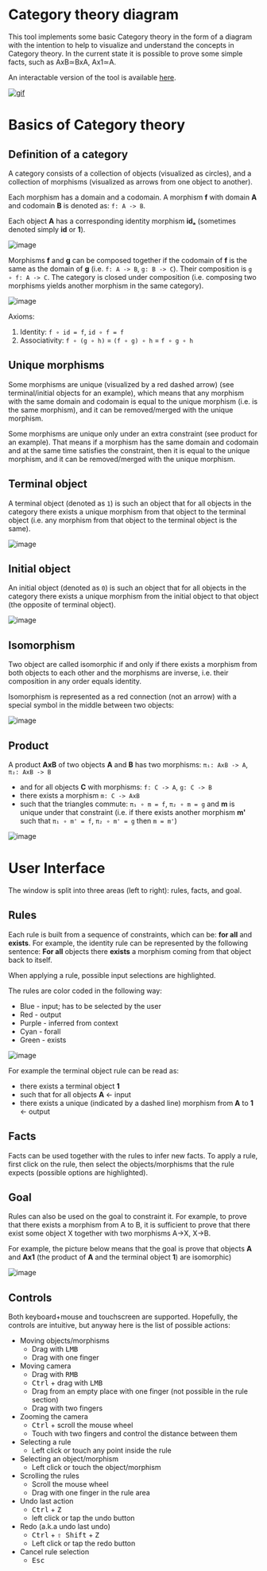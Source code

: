 # Category theory diagram

This tool implements some basic Category theory in the form of a diagram with the intention to help to visualize and understand the concepts in Category theory. In the current state it is possible to prove some simple facts, such as AxB≃BxA, Ax1≃A.

An interactable version of the tool is available [here](https://nertsal.github.io/categories/).

[![gif](docs/demo.GIF)](https://nertsal.github.io/categories/)

# Basics of Category theory

## Definition of a category

A category consists of a collection of objects (visualized as circles), and a collection of morphisms (visualized as arrows from one object to another).

Each morphism has a domain and a codomain. A morphism **f** with domain **A** and codomain **B** is denoted as: `f: A -> B`.

Each object **A** has a corresponding identity morphism **idₐ** (sometimes denoted simply **id** or **1**).

![image](https://user-images.githubusercontent.com/12630585/159643722-5566bac3-3449-4aba-bbd5-ae2af57a6d25.png)

Morphisms **f** and **g** can be composed together if the codomain of **f** is the same as the domain of **g** (i.e. `f: A -> B`, `g: B -> C`). Their composition is `g ∘ f: A -> C`. The category is closed under composition (i.e. composing two morphisms yields another morphism in the same category).

![image](https://user-images.githubusercontent.com/12630585/159643777-d608d1f1-503a-475f-a636-df1a16aa42f9.png)

Axioms:
  1. Identity: `f ∘ id = f`, `id ∘ f = f`
  2. Associativity: `f ∘ (g ∘ h)` = `(f ∘ g) ∘ h` = `f ∘ g ∘ h`

## Unique morphisms

Some morphisms are unique (visualized by a red dashed arrow) (see terminal/initial objects for an example), which means that any morphism with the same domain and codomain is equal to the unique morphism (i.e. is the same morphism), and it can be removed/merged with the unique morphism.

Some morphisms are unique only under an extra constraint (see product for an example). That means if a morphism has the same domain and codomain and at the same time satisfies the constraint, then it is equal to the unique morphism, and it can be removed/merged with the unique morphism.

## Terminal object

A terminal object (denoted as `1`) is such an object that for all objects in the category there exists a unique morphism from that object to the terminal object (i.e. any morphism from that object to the terminal object is the same).

![image](https://user-images.githubusercontent.com/12630585/159642907-06e1b52c-6522-4f71-9559-ba0b78104f34.png)

## Initial object

An initial object (denoted as `0`) is such an object that for all objects in the category there exists a unique morphism from the initial object to that object (the opposite of terminal object).

![image](https://user-images.githubusercontent.com/12630585/159643274-dff12ee1-27b5-4741-a554-aa028ba67544.png)

## Isomorphism

Two object are called isomorphic if and only if there exists a morphism from both objects to each other and the morphisms are inverse, i.e. their composition in any order equals identity.

Isomorphism is represented as a red connection (not an arrow) with a special symbol in the middle between two objects:

![image](https://user-images.githubusercontent.com/12630585/160231505-dc00326a-393a-46ca-b9d9-e9f0e0718fcf.png)

## Product

A product **AxB** of two objects **A** and **B** has two morphisms: `π₁: AxB -> A`, `π₂: AxB -> B`
 - and for all objects **C** with morphisms: `f: C -> A`, `g: C -> B`
 - there exists a morphism `m: C -> AxB`
 - such that the triangles commute: `π₁ ∘ m = f`, `π₂ ∘ m = g` and **m** is unique under that constraint (i.e. if there exists another morphism **m'** such that `π₁ ∘ m' = f`, `π₂ ∘ m' = g` then `m = m'`)

![image](https://user-images.githubusercontent.com/12630585/159645099-7cf8fef7-f6e8-4205-88ce-620811c8879e.png)

# User Interface

The window is split into three areas (left to right): rules, facts, and goal.

## Rules

Each rule is built from a sequence of constraints, which can be: **for all** and **exists**. For example, the identity rule can be represented by the following sentence: **For all** objects there **exists** a morphism coming from that object back to itself.

When applying a rule, possible input selections are highlighted.

The rules are color coded in the following way:
 - Blue - input; has to be selected by the user
 - Red - output
 - Purple - inferred from context
 - Cyan - forall
 - Green - exists

![image](https://user-images.githubusercontent.com/12630585/159646355-7d53765a-e9cc-4fc9-a9d8-9e4868f923d1.png)

For example the terminal object rule can be read as:
 - there exists a terminal object **1**
 - such that for all objects **A** <- input
 - there exists a unique (indicated by a dashed line) morphism from **A** to **1** <- output
 
## Facts

Facts can be used together with the rules to infer new facts. To apply a rule, first click on the rule, then select the objects/morphisms that the rule expects (possible options are highlighted).

## Goal

Rules can also be used on the goal to constraint it. For example, to prove that there exists a morphism from A to B, it is sufficient to prove that there exist some object X together with two morphisms A->X, X->B.

For example, the picture below means that the goal is prove that objects **A** and **Ax1** (the product of **A** and the terminal object **1**) are isomorphic)

![image](https://user-images.githubusercontent.com/12630585/159645880-834adb29-8748-4528-8bec-e069f89956b4.png)

## Controls
Both keyboard+mouse and touchscreen are supported. Hopefully, the controls are intuitive, but anyway here is the list of possible actions:
 - Moving objects/morphisms
   - Drag with <kbd>LMB</kbd>
   - Drag with one finger
 - Moving camera
   - Drag with <kbd>RMB</kbd>
   - <kbd>Ctrl</kbd> + drag with <kbd>LMB</kbd>
   - Drag from an empty place with one finger (not possible in the rule section)
   - Drag with two fingers
 - Zooming the camera
   - <kbd>Ctrl</kbd> + scroll the mouse wheel
   - Touch with two fingers and control the distance between them
 - Selecting a rule
   - Left click or touch any point inside the rule
 - Selecting an object/morphism
   - Left click or touch the object/morphism
 - Scrolling the rules
   - Scroll the mouse wheel
   - Drag with one finger in the rule area
 - Undo last action
   - <kbd>Ctrl</kbd> + <kbd>Z</kbd>
   - left click or tap the undo button
 - Redo (a.k.a undo last undo)
   - <kbd>Ctrl</kbd> + <kbd>⇧ Shift</kbd> + <kbd>Z</kbd>
   - Left click or tap the redo button
 - Cancel rule selection
   - <kbd>Esc</kbd>
